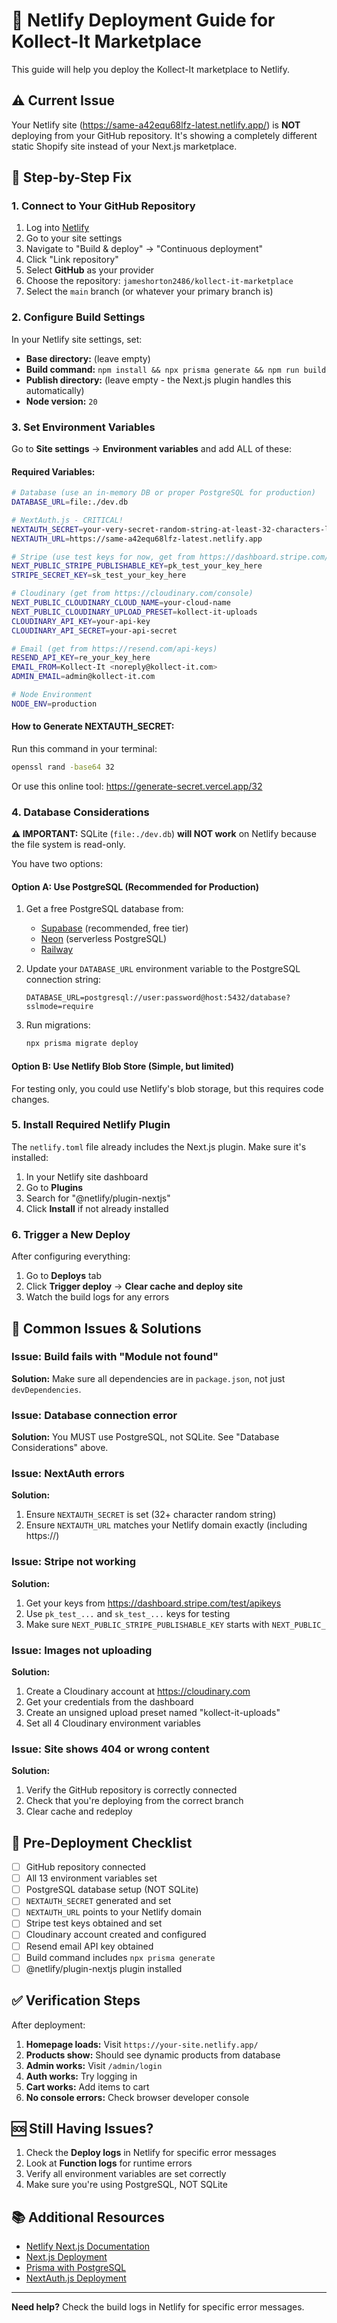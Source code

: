 # 🚀 Netlify Deployment Guide for Kollect-It Marketplace

This guide will help you deploy the Kollect-It marketplace to Netlify.

## ⚠️ Current Issue

Your Netlify site (https://same-a42equ68lfz-latest.netlify.app/) is **NOT** deploying from your GitHub repository. It's showing a completely different static Shopify site instead of your Next.js marketplace.

## 🔧 Step-by-Step Fix

### 1. Connect to Your GitHub Repository

1. Log into [Netlify](https://app.netlify.com)
2. Go to your site settings
3. Navigate to "Build & deploy" → "Continuous deployment"
4. Click "Link repository"
5. Select **GitHub** as your provider
6. Choose the repository: `jameshorton2486/kollect-it-marketplace`
7. Select the `main` branch (or whatever your primary branch is)

### 2. Configure Build Settings

In your Netlify site settings, set:

- **Base directory:** (leave empty)
- **Build command:** `npm install && npx prisma generate && npm run build`
- **Publish directory:** (leave empty - the Next.js plugin handles this automatically)
- **Node version:** `20`

### 3. Set Environment Variables

Go to **Site settings** → **Environment variables** and add ALL of these:

#### Required Variables:

```bash
# Database (use an in-memory DB or proper PostgreSQL for production)
DATABASE_URL=file:./dev.db

# NextAuth.js - CRITICAL!
NEXTAUTH_SECRET=your-very-secret-random-string-at-least-32-characters-long
NEXTAUTH_URL=https://same-a42equ68lfz-latest.netlify.app

# Stripe (use test keys for now, get from https://dashboard.stripe.com/test/apikeys)
NEXT_PUBLIC_STRIPE_PUBLISHABLE_KEY=pk_test_your_key_here
STRIPE_SECRET_KEY=sk_test_your_key_here

# Cloudinary (get from https://cloudinary.com/console)
NEXT_PUBLIC_CLOUDINARY_CLOUD_NAME=your-cloud-name
NEXT_PUBLIC_CLOUDINARY_UPLOAD_PRESET=kollect-it-uploads
CLOUDINARY_API_KEY=your-api-key
CLOUDINARY_API_SECRET=your-api-secret

# Email (get from https://resend.com/api-keys)
RESEND_API_KEY=re_your_key_here
EMAIL_FROM=Kollect-It <noreply@kollect-it.com>
ADMIN_EMAIL=admin@kollect-it.com

# Node Environment
NODE_ENV=production
```

#### How to Generate NEXTAUTH_SECRET:

Run this command in your terminal:

```bash
openssl rand -base64 32
```

Or use this online tool: https://generate-secret.vercel.app/32

### 4. Database Considerations

**⚠️ IMPORTANT:** SQLite (`file:./dev.db`) **will NOT work** on Netlify because the file system is read-only.

You have two options:

#### Option A: Use PostgreSQL (Recommended for Production)

1. Get a free PostgreSQL database from:
   - [Supabase](https://supabase.com) (recommended, free tier)
   - [Neon](https://neon.tech) (serverless PostgreSQL)
   - [Railway](https://railway.app)

2. Update your `DATABASE_URL` environment variable to the PostgreSQL connection string:
   ```
   DATABASE_URL=postgresql://user:password@host:5432/database?sslmode=require
   ```

3. Run migrations:
   ```bash
   npx prisma migrate deploy
   ```

#### Option B: Use Netlify Blob Store (Simple, but limited)

For testing only, you could use Netlify's blob storage, but this requires code changes.

### 5. Install Required Netlify Plugin

The `netlify.toml` file already includes the Next.js plugin. Make sure it's installed:

1. In your Netlify site dashboard
2. Go to **Plugins**
3. Search for "@netlify/plugin-nextjs"
4. Click **Install** if not already installed

### 6. Trigger a New Deploy

After configuring everything:

1. Go to **Deploys** tab
2. Click **Trigger deploy** → **Clear cache and deploy site**
3. Watch the build logs for any errors

## 🐛 Common Issues & Solutions

### Issue: Build fails with "Module not found"

**Solution:** Make sure all dependencies are in `package.json`, not just `devDependencies`.

### Issue: Database connection error

**Solution:** You MUST use PostgreSQL, not SQLite. See "Database Considerations" above.

### Issue: NextAuth errors

**Solution:**
1. Ensure `NEXTAUTH_SECRET` is set (32+ character random string)
2. Ensure `NEXTAUTH_URL` matches your Netlify domain exactly (including https://)

### Issue: Stripe not working

**Solution:**
1. Get your keys from https://dashboard.stripe.com/test/apikeys
2. Use `pk_test_...` and `sk_test_...` keys for testing
3. Make sure `NEXT_PUBLIC_STRIPE_PUBLISHABLE_KEY` starts with `NEXT_PUBLIC_`

### Issue: Images not uploading

**Solution:**
1. Create a Cloudinary account at https://cloudinary.com
2. Get your credentials from the dashboard
3. Create an unsigned upload preset named "kollect-it-uploads"
4. Set all 4 Cloudinary environment variables

### Issue: Site shows 404 or wrong content

**Solution:**
1. Verify the GitHub repository is correctly connected
2. Check that you're deploying from the correct branch
3. Clear cache and redeploy

## 📝 Pre-Deployment Checklist

- [ ] GitHub repository connected
- [ ] All 13 environment variables set
- [ ] PostgreSQL database setup (NOT SQLite)
- [ ] `NEXTAUTH_SECRET` generated and set
- [ ] `NEXTAUTH_URL` points to your Netlify domain
- [ ] Stripe test keys obtained and set
- [ ] Cloudinary account created and configured
- [ ] Resend email API key obtained
- [ ] Build command includes `npx prisma generate`
- [ ] @netlify/plugin-nextjs plugin installed

## ✅ Verification Steps

After deployment:

1. **Homepage loads:** Visit `https://your-site.netlify.app/`
2. **Products show:** Should see dynamic products from database
3. **Admin works:** Visit `/admin/login`
4. **Auth works:** Try logging in
5. **Cart works:** Add items to cart
6. **No console errors:** Check browser developer console

## 🆘 Still Having Issues?

1. Check the **Deploy logs** in Netlify for specific error messages
2. Look at **Function logs** for runtime errors
3. Verify all environment variables are set correctly
4. Make sure you're using PostgreSQL, NOT SQLite

## 📚 Additional Resources

- [Netlify Next.js Documentation](https://docs.netlify.com/frameworks/next-js/overview/)
- [Next.js Deployment](https://nextjs.org/docs/deployment)
- [Prisma with PostgreSQL](https://www.prisma.io/docs/getting-started/setup-prisma/start-from-scratch/relational-databases-typescript-postgresql)
- [NextAuth.js Deployment](https://next-auth.js.org/deployment)

---

**Need help?** Check the build logs in Netlify for specific error messages.
